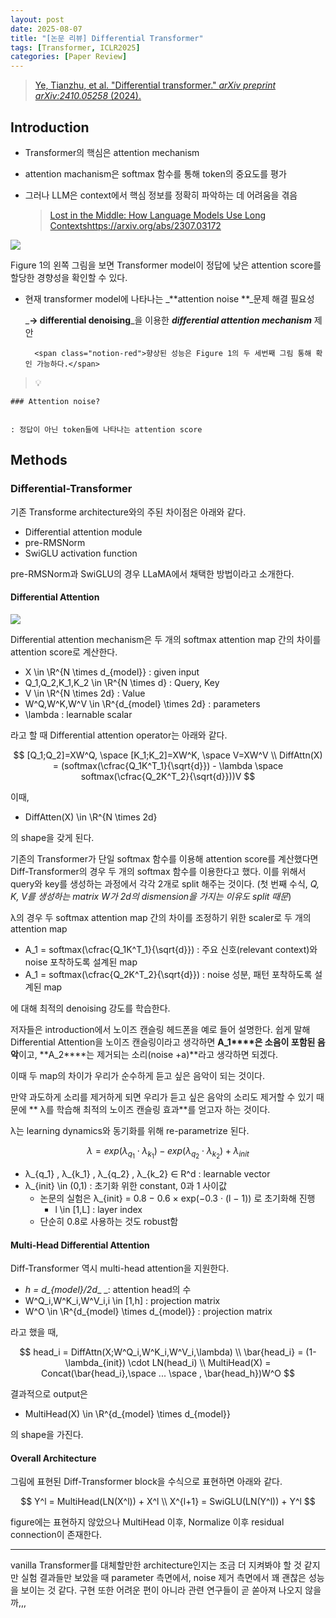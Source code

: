 ```yaml
---
layout: post
date: 2025-08-07
title: "[논문 리뷰] Differential Transformer"
tags: [Transformer, ICLR2025]
categories: [Paper Review]
---
```


> [Ye, Tianzhu, et al. "Differential transformer." ](https://arxiv.org/abs/2410.05258)[_arXiv preprint arXiv:2410.05258_](https://arxiv.org/abs/2410.05258)[ (2024).](https://arxiv.org/abs/2410.05258)



## Introduction

- Transformer의 핵심은 attention mechanism
- attention machanism은 softmax 함수를 통해 token의 중요도를 평가
- 그러나 LLM은 context에서 핵심 정보를 정확히 파악하는 데 어려움을 겪음

	> [Lost in the Middle: How Language Models Use Long Contextshttps://arxiv.org/abs/2307.03172](https://arxiv.org/abs/2307.03172)


![](https://prod-files-secure.s3.us-west-2.amazonaws.com/542b861c-36a8-4051-84e5-8804b6728dba/9083ea56-691a-4752-ae26-47f403431ac8/image.png?X-Amz-Algorithm=AWS4-HMAC-SHA256&X-Amz-Content-Sha256=UNSIGNED-PAYLOAD&X-Amz-Credential=ASIAZI2LB4662WO56OHQ%2F20250822%2Fus-west-2%2Fs3%2Faws4_request&X-Amz-Date=20250822T200116Z&X-Amz-Expires=3600&X-Amz-Security-Token=IQoJb3JpZ2luX2VjEMT%2F%2F%2F%2F%2F%2F%2F%2F%2F%2FwEaCXVzLXdlc3QtMiJHMEUCIQDwHbNfoQnA17pD9bBQHlNOAXzc5lSmIamEm4etLvnTdQIgJxYXDMAENOvHV98Dj9pIDZzMuQmSiHm0GGpyAY1VqPMq%2FwMIHRAAGgw2Mzc0MjMxODM4MDUiDDPOkioyEPD30%2FwueyrcAztJbcmUNHnCdraMs42hBsSsTr9Cmetz28StmiUMD20UxvRWf%2FtqBNuQNzNh0UOEBcWjfJNoHf3NoCoMqBL3%2B5gYU2yYzKTvyL5UEAz6M9MiITCRUVsbynGz%2Fuvvx2mA918dqUTws37evoay7ITgwZTt0XY3CdPPXBVtEUq1xsGyxFnqMrhVQhvflO33lRHmbs7O%2B0AIEBVw1FnrwA5P5scXdhkDLRnLzQGv7pmB7NzNGcwNs31ujEK87gB1Lwvj7E3%2Fay8ky3qWwG4ZkgYe5l06J9gYKZqKjRACEVwGbROuXZPb%2B2yONcN3sW7pCiISTP79fZINHcQV%2Flm%2Bxr46TwK5swZB95NlbD0zV9pcu3qodzB6OQmhwkMkKr8yjgbHy9cPD%2FTcYhZFsek%2BkOLrV5cz19MKsYLANjw4pDfRmFsRAGtoZa7j43jPSONHNnVrCN0ipSszj2057BTAPwqJ2SnBQ0t5Mjeq3tTKkmONRgLZOmvXmzYrfeQj55ccPLxKoFEjPHJSvY1%2FYzwzU%2FsRA5K3w%2FLNZOjNagrRa9397ntDucXrQ6vVWD7uW6QxOo8vd9dCbiwxg5r7CjtQi687B%2BvXiKKKRuGz2zdkcAb8Pat97QdfpD2sOo%2FS95rmMIuRo8UGOqUBHM4WE2S9cja%2F7qS5yeLjBkXhwnKKQ4tuSctMmDUagDmQFgiv6IgjPfhtQPpkmLNDQd7jUf9H2CkDi4K1vcF8q551o1fKzxrx0bsEdPHiWoYVBJvCo0WdoENmQiZ3iypmektHRjKzhoHlKjcNWebsrE2toBwIWAD%2FvfJaaGPNzZbjgEGyWDyAvtG7L5jANk%2Belepfr%2Bgr2Qw0G2SE12qDEy2s6Eg7&X-Amz-Signature=aae939baba45ddf93b66caaa4265bca3b6c7f215e95a0ff6de3f6119596c7cea&X-Amz-SignedHeaders=host&x-amz-checksum-mode=ENABLED&x-id=GetObject)


Figure 1의 왼쪽 그림을 보면 Transformer model이 정답에 낮은 attention score를 할당한 경향성을 확인할 수 있다.

- 현재 transformer model에 나타나는 _**attention noise **_문제 해결 필요성

	_**→ differential denoising**_을 이용한 _**differential attention mechanism**_ 제안


		<span class="notion-red">향상된 성능은 Figure 1의 두 세번째 그림 통해 확인 가능하다.</span>


> 💡 


	### Attention noise?


	: 정답이 아닌 token들에 나타나는 attention score



## Methods



### Differential-Transformer


기존 Transforme architecture와의 주된 차이점은 아래와 같다.

- Differential attention module
- pre-RMSNorm
- SwiGLU activation function

pre-RMSNorm과 SwiGLU의 경우 LLaMA에서 채택한 방법이라고 소개한다.



#### Differential Attention


![](https://prod-files-secure.s3.us-west-2.amazonaws.com/542b861c-36a8-4051-84e5-8804b6728dba/116d70b2-1963-4810-9167-f4c7d8a06e8f/image.png?X-Amz-Algorithm=AWS4-HMAC-SHA256&X-Amz-Content-Sha256=UNSIGNED-PAYLOAD&X-Amz-Credential=ASIAZI2LB4662WO56OHQ%2F20250822%2Fus-west-2%2Fs3%2Faws4_request&X-Amz-Date=20250822T200116Z&X-Amz-Expires=3600&X-Amz-Security-Token=IQoJb3JpZ2luX2VjEMT%2F%2F%2F%2F%2F%2F%2F%2F%2F%2FwEaCXVzLXdlc3QtMiJHMEUCIQDwHbNfoQnA17pD9bBQHlNOAXzc5lSmIamEm4etLvnTdQIgJxYXDMAENOvHV98Dj9pIDZzMuQmSiHm0GGpyAY1VqPMq%2FwMIHRAAGgw2Mzc0MjMxODM4MDUiDDPOkioyEPD30%2FwueyrcAztJbcmUNHnCdraMs42hBsSsTr9Cmetz28StmiUMD20UxvRWf%2FtqBNuQNzNh0UOEBcWjfJNoHf3NoCoMqBL3%2B5gYU2yYzKTvyL5UEAz6M9MiITCRUVsbynGz%2Fuvvx2mA918dqUTws37evoay7ITgwZTt0XY3CdPPXBVtEUq1xsGyxFnqMrhVQhvflO33lRHmbs7O%2B0AIEBVw1FnrwA5P5scXdhkDLRnLzQGv7pmB7NzNGcwNs31ujEK87gB1Lwvj7E3%2Fay8ky3qWwG4ZkgYe5l06J9gYKZqKjRACEVwGbROuXZPb%2B2yONcN3sW7pCiISTP79fZINHcQV%2Flm%2Bxr46TwK5swZB95NlbD0zV9pcu3qodzB6OQmhwkMkKr8yjgbHy9cPD%2FTcYhZFsek%2BkOLrV5cz19MKsYLANjw4pDfRmFsRAGtoZa7j43jPSONHNnVrCN0ipSszj2057BTAPwqJ2SnBQ0t5Mjeq3tTKkmONRgLZOmvXmzYrfeQj55ccPLxKoFEjPHJSvY1%2FYzwzU%2FsRA5K3w%2FLNZOjNagrRa9397ntDucXrQ6vVWD7uW6QxOo8vd9dCbiwxg5r7CjtQi687B%2BvXiKKKRuGz2zdkcAb8Pat97QdfpD2sOo%2FS95rmMIuRo8UGOqUBHM4WE2S9cja%2F7qS5yeLjBkXhwnKKQ4tuSctMmDUagDmQFgiv6IgjPfhtQPpkmLNDQd7jUf9H2CkDi4K1vcF8q551o1fKzxrx0bsEdPHiWoYVBJvCo0WdoENmQiZ3iypmektHRjKzhoHlKjcNWebsrE2toBwIWAD%2FvfJaaGPNzZbjgEGyWDyAvtG7L5jANk%2Belepfr%2Bgr2Qw0G2SE12qDEy2s6Eg7&X-Amz-Signature=301b2a61f3920bfcfb17f438279402b3b2877de7b967a4366497be411e53488b&X-Amz-SignedHeaders=host&x-amz-checksum-mode=ENABLED&x-id=GetObject)


Differential attention mechanism은 두 개의 softmax attention map 간의 차이를 attention score로 계산한다.

- X \in \R^{N \times d\_{model}} : given input
- Q\_1,Q\_2,K\_1,K\_2 \in \R^{N \times d} : Query, Key
- V \in \R^{N \times 2d} : Value
- W^Q,W^K,W^V \in \R^{d\_{model} \times 2d} : parameters
- \lambda : learnable scalar

라고 할 때 Differential attention operator는 아래와 같다.


$$
[Q_1;Q_2]=XW^Q, \space [K_1;K_2]=XW^K, \space V=XW^V \\
DiffAttn(X) = (softmax(\cfrac{Q_1K^T_1}{\sqrt{d}}) - \lambda \space softmax(\cfrac{Q_2K^T_2}{\sqrt{d}}))V
$$


이때,

- DiffAtten(X) \in \R^{N \times 2d}

의 shape을 갖게 된다.


기존의 Transformer가 단일 softmax 함수를 이용해 attention score를 계산했다면 Diff-Transformer의 경우 두 개의 softmax 함수를 이용한다고 했다. 이를 위해서 query와 key를 생성하는 과정에서 각각 2개로 split 해주는 것이다. <span class="notion-red">(첫 번째 수식, </span><span class="notion-red">_Q, K, V를 생성하는 matrix W가 2d의 dismension을 가지는 이유도 split 때문_</span><span class="notion-red">)</span>


 λ의 경우 두 softmax attention map 간의 차이를 조정하기 위한 scaler로 두 개의 attention map

- A\_1 = softmax(\cfrac{Q\_1K^T\_1}{\sqrt{d}}) : 주요 신호(relevant context)와 noise 포착하도록 설계된 map
- A\_1 = softmax(\cfrac{Q\_2K^T\_2}{\sqrt{d}}) : noise 성분, 패턴 포착하도록 설계된 map 

에 대해 최적의 denoising 강도를 학습한다.


저자들은 introduction에서 노이즈 캔슬링 헤드폰을 예로 들어 설명한다. 쉽게 말해 Differential Attention을 노이즈 캔슬링이라고 생각하면 **A\_1****은 소음이 포함된 음악**이고, **A\_2****는 제거되는 소리(noise +a)**라고 생각하면 되겠다. 


이때 두 map의 차이가 우리가 순수하게 듣고 싶은 음악이 되는 것이다. 


만약 과도하게 소리를 제거하게 되면 우리가 듣고 싶은 음악의 소리도 제거할 수 있기 때문에 ** λ를 학습해 최적의 노이즈 캔슬링 효과**를 얻고자 하는 것이다.


λ는 learning dynamics와 동기화를 위해 re-parametrize 된다.


$$
\lambda = exp(\lambda_{q_1} \cdot \lambda_{k_1}) - exp(\lambda_{q_2} \cdot \lambda_{k_2}) + \lambda_{init}
$$

- λ\_{q\_1} , λ\_{k\_1} , λ\_{q\_2} , λ\_{k\_2} ∈ R^d : learnable vector
- λ\_{init} \in (0,1) : 초기화 위한 constant, 0과 1 사이값
	- 논문의 실험은 λ\_{init} = 0.8 − 0.6 × exp(−0.3 · (l − 1)) 로 초기화해 진행
		- l \in [1,L] : layer index
	- 단순히 0.8로 사용하는 것도 robust함


#### **Multi-Head Differential Attention**


Diff-Transformer 역시 multi-head attention을 지원한다.

- _h = d\_{model}/2d__ _: attention head의 수
- W^Q\_i,W^K\_i,W^V\_i,i \in [1,h] : projection matrix
- W^O \in \R^{d\_{model} \times d\_{model}} : projection matrix

라고 했을 때,


$$
head_i = DiffAttn(X;W^Q_i,W^K_i,W^V_i,\lambda) \\
\bar{head_i} = (1-\lambda_{init}) \cdot LN(head_i) \\
MultiHead(X) = Concat(\bar{head_i},\space ... \space , \bar{head_h})W^O
$$


결과적으로 output은

- MultiHead(X) \in \R^{d\_{model} \times d\_{model}}

의 shape을 가진다.



#### Overall Architecture


그림에 표현된 Diff-Transformer block을 수식으로 표현하면 아래와 같다.


$$
Y^l = MultiHead(LN(X^l)) + X^l \\
X^{l+1} = SwiGLU(LN(Y^l)) + Y^l
$$


figure에는 표현하지 않았으나 MultiHead 이후, Normalize 이후 residual connection이 존재한다.


---


vanilla Transformer를 대체할만한 architecture인지는 조금 더 지켜봐야 할 것 같지만 실험 결과들만 보았을 때 parameter 측면에서, noise 제거 측면에서 꽤 괜찮은 성능을 보이는 것 같다. 구현 또한 어려운 편이 아니라 관련 연구들이 곧 쏟아져 나오지 않을까,,,

